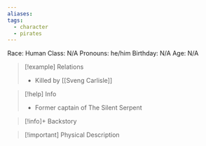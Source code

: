 ```yaml
---
aliases: 
tags:
  - character
  - pirates
---
```

Race: Human
Class: N/A
Pronouns: he/him
Birthday: N/A
Age: N/A

>[!example] Relations
> - Killed by [[Sveng Carlisle]]

>[!help] Info
> - Former captain of The Silent Serpent
>

>[!info]+ Backstory
>

>[!important] Physical Description